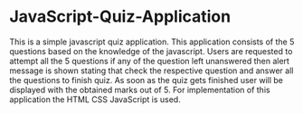 # JavaScript-Quiz-Application



This is a simple javascript quiz application.
This application consists of the 5 questions based on the knowledge of the javascript.
Users are requested to attempt all the 5 questions if any of the question left unanswered then alert message is shown stating that check the respective question and answer all the questions to finish quiz.
As soon as the quiz gets finished user will be displayed with the obtained marks out of 5.
For implementation of this application the HTML CSS JavaScript is used.

